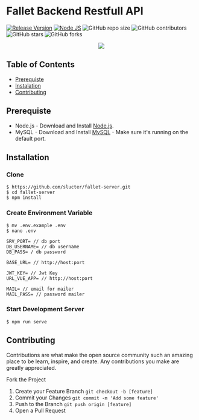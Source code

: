 # Fallet Backend Restfull API

[![Release Version](https://img.shields.io/badge/release-v.1.0-blue)](https://github.com/slucter/fallet-server/releases/tag/1.0) [![Node JS](https://img.shields.io/badge/Dependencies-Express%20JS-green)](https://nodejs.org/en/)
![GitHub repo size](https://img.shields.io/github/repo-size/slucter/fallet-server)
![GitHub contributors](https://img.shields.io/github/contributors/slucter/fallet-server)
![GitHub stars](https://img.shields.io/github/stars/slucter/fallet-server?style=social)
![GitHub forks](https://img.shields.io/github/forks/slucter/fallet-server?style=social)

<p align="center">
  <a href="https://nodejs.org/">
    <img src="https://cdn-images-1.medium.com/max/871/1*d2zLEjERsrs1Rzk_95QU9A.png">
  </a>
</p>

## Table of Contents
- [Prerequiste](#prerequiste)
- [Instalation](#installation)
- [Contributing](#contributing)

## Prerequiste
- Node.js - Download and Install [Node.js](https://nodejs.org/en/).
- MySQL - Download and Install [MySQL](https://www.mysql.com/downloads/) - Make sure it's running on the default port.

## Installation
### Clone
```
$ https://github.com/slucter/fallet-server.git
$ cd fallet-server
$ npm install
```

### Create Environment Variable
```
$ mv .env.example .env
$ nano .env
```

```
SRV_PORT= // db port
DB_USERNAME= // db username
DB_PASS= / db password

BASE_URL= // http://host:port

JWT_KEY= // Jwt Key
URL_VUE_APP= // http://host:port

MAIL= // email for mailer
MAIL_PASS= // password mailer
```

### Start Development Server
```
$ npm run serve
```

## Contributing

Contributions are what make the open source community such an amazing place to be learn, inspire, and create. Any contributions you make are greatly appreciated.

Fork the Project
1. Create your Feature Branch  ```git checkout -b [feature]```
2. Commit your Changes ```git commit -m 'Add some feature'```
3. Push to the Branch ```git push origin [feature]```
4. Open a Pull Request
